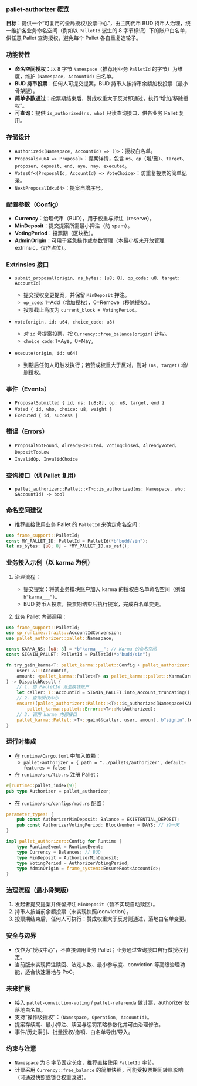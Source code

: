### pallet-authorizer 概览

**目标**：提供一个“可复用的全局授权/投票中心”，由主网代币 BUD 持币人治理，统一维护各业务命名空间（例如以 `PalletId` 派生的 8 字节标识）下的账户白名单，供任意 Pallet 查询授权，避免每个 Pallet 各自重复造轮子。

### 功能特性
- **命名空间授权**：以 8 字节 `Namespace`（推荐用业务 `PalletId` 的字节）为维度，维护 `(Namespace, AccountId)` 白名单。
- **BUD 持币投票**：任何人可提交提案，BUD 持币人按持币余额加权投票（最小骨架版）。
- **简单多数通过**：投票期结束后，赞成权重大于反对即通过，执行“增加/移除授权”。
- **可查询**：提供 `is_authorized(ns, who)` 只读查询接口，供各业务 Pallet 复用。

### 存储设计
- `Authorized<(Namespace, AccountId) => ()>`：授权白名单。
- `Proposals<u64 => Proposal>`：提案详情，包含 `ns`、`op`（增/删）、`target`、`proposer`、`deposit`、`end`、`aye`、`nay`、`executed`。
- `VotesOf<(ProposalId, AccountId) => VoteChoice>`：防重复投票的简单记录。
- `NextProposalId<u64>`：提案自增序号。

### 配置参数（Config）
- **Currency**：治理代币（BUD），用于权重与押注（reserve）。
- **MinDeposit**：提交提案所需最小押注（防 spam）。
- **VotingPeriod**：投票期（区块数）。
- **AdminOrigin**：可用于紧急操作或参数管理（本最小版未开放管理 extrinsic，仅作占位）。

### Extrinsics 接口
- `submit_proposal(origin, ns_bytes: [u8; 8], op_code: u8, target: AccountId)`
  - 提交授权变更提案，并保留 `MinDeposit` 押注。
  - `op_code`: 1=Add（增加授权），0=Remove（移除授权）。
  - 投票截止高度为 `current_block + VotingPeriod`。

- `vote(origin, id: u64, choice_code: u8)`
  - 对 `id` 号提案投票，按 `Currency::free_balance(origin)` 计权。
  - `choice_code`: 1=Aye，0=Nay。

- `execute(origin, id: u64)`
  - 到期后任何人可触发执行；若赞成权重大于反对，则对 `(ns, target)` 增/删授权。

### 事件（Events）
- `ProposalSubmitted { id, ns: [u8;8], op: u8, target, end }`
- `Voted { id, who, choice: u8, weight }`
- `Executed { id, success }`

### 错误（Errors）
- `ProposalNotFound`、`AlreadyExecuted`、`VotingClosed`、`AlreadyVoted`、`DepositTooLow`
- `InvalidOp`、`InvalidChoice`

### 查询接口（供 Pallet 复用）
- `pallet_authorizer::Pallet::<T>::is_authorized(ns: Namespace, who: &AccountId) -> bool`

### 命名空间建议
- 推荐直接使用业务 Pallet 的 `PalletId` 来确定命名空间：
```rust
use frame_support::PalletId;
const MY_PALLET_ID: PalletId = PalletId(*b"budd/sin");
let ns_bytes: [u8; 8] = *MY_PALLET_ID.as_ref();
```

### 业务接入示例（以 karma 为例）
1) 治理流程：
   - 提交提案：将某业务模块账户加入 karma 的授权白名单命名空间（例如 `b"karma___"`）。
   - BUD 持币人投票，投票期结束后执行提案，完成白名单变更。

2) 业务 Pallet 内部调用：
```rust
use frame_support::PalletId;
use sp_runtime::traits::AccountIdConversion;
use pallet_authorizer::pallet::Namespace;

const KARMA_NS: [u8; 8] = *b"karma___"; // Karma 的命名空间
const SIGNIN_PALLET: PalletId = PalletId(*b"budd/sin");

fn try_gain_karma<T: pallet_karma::pallet::Config + pallet_authorizer::pallet::Config>(
    user: &T::AccountId,
    amount: <pallet_karma::Pallet<T> as pallet_karma::pallet::KarmaCurrency<T::AccountId>>::Balance,
) -> DispatchResult {
    // 1. 由 PalletId 派生模块账户
    let caller: T::AccountId = SIGNIN_PALLET.into_account_truncating();
    // 2. 查询授权中心
    ensure!(pallet_authorizer::Pallet::<T>::is_authorized(Namespace(KARMA_NS), &caller), 
        pallet_karma::pallet::Error::<T>::NotAuthorized);
    // 3. 调用 karma 内部接口
    pallet_karma::Pallet::<T>::gain(&caller, user, amount, b"signin".to_vec())
}
```

### 运行时集成
- 在 `runtime/Cargo.toml` 中加入依赖：
  - `pallet-authorizer = { path = "../pallets/authorizer", default-features = false }`
- 在 `runtime/src/lib.rs` 注册 Pallet：
```rust
#[runtime::pallet_index(9)]
pub type Authorizer = pallet_authorizer;
```
- 在 `runtime/src/configs/mod.rs` 配置：
```rust
parameter_types! {
    pub const AuthorizerMinDeposit: Balance = EXISTENTIAL_DEPOSIT;
    pub const AuthorizerVotingPeriod: BlockNumber = DAYS; // 约一天
}

impl pallet_authorizer::Config for Runtime {
    type RuntimeEvent = RuntimeEvent;
    type Currency = Balances; // BUD
    type MinDeposit = AuthorizerMinDeposit;
    type VotingPeriod = AuthorizerVotingPeriod;
    type AdminOrigin = frame_system::EnsureRoot<AccountId>;
}
```

### 治理流程（最小骨架版）
1) 发起者提交提案并保留押注 `MinDeposit`（暂不实现自动赎回）。
2) 持币人按当前余额投票（未实现快照/conviction）。
3) 投票期结束后，任何人可执行：赞成权重大于反对则通过，落地白名单变更。

### 安全与边界
- 仅作为“授权中心”，不直接调用业务 Pallet；业务通过查询接口自行做授权判定。
- 当前版未实现押注赎回、法定人数、最小参与度、conviction 等高级治理功能，适合快速落地与 PoC。

### 未来扩展
- 接入 `pallet-conviction-voting` / `pallet-referenda` 做计票，authorizer 仅落地白名单。
- 支持“操作级授权”：`(Namespace, Operation, AccountId)`。
- 提案存续期、最小押注、赎回与惩罚策略参数化并可由治理修改。
- 事件/历史索引、批量授权/撤销、白名单导出/导入。

### 约束与注意
- `Namespace` 为 8 字节固定长度，推荐直接使用 `PalletId` 字节。
- 计票采用 `Currency::free_balance` 的简单快照，可能受投票期间转账影响（可通过快照或锁仓权重改进）。


